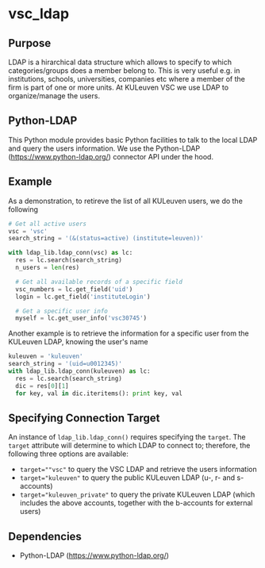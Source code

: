 # vsc_ldap

## Purpose
LDAP is a hirarchical data structure which allows to specify to which categories/groups does a member belong to. This is very useful e.g. in institutions, schools, universities, companies etc where a member of the firm is part of one or more units. At KULeuven VSC we use LDAP to organize/manage the users.

## Python-LDAP
This Python module provides basic Python facilities to talk to the local LDAP and query the users information. We use the Python-LDAP (https://www.python-ldap.org/) connector API under the hood.

## Example
As a demonstration, to retireve the list of all KULeuven users, we do the following

```python
# Get all active users
vsc = 'vsc'
search_string = '(&(status=active) (institute=leuven))'

with ldap_lib.ldap_conn(vsc) as lc:
  res = lc.search(search_string)
  n_users = len(res)

  # Get all available records of a specific field
  vsc_numbers = lc.get_field('uid')
  login = lc.get_field('instituteLogin')

  # Get a specific user info
  myself = lc.get_user_info('vsc30745')
```

Another example is to retrieve the information for a specific user from the KULeuven LDAP, knowing the user's name

```python
kuleuven = 'kuleuven'
search_string = '(uid=u0012345)'
with ldap_lib.ldap_conn(kuleuven) as lc:
  res = lc.search(search_string)
  dic = res[0][1]
  for key, val in dic.iteritems(): print key, val
```

## Specifying Connection Target
An instance of `ldap_lib.ldap_conn()` requires specifying the `target`. The `target` attribute will determine to which LDAP to connect to; therefore, the following three options are available:
+ `target=""vsc"` to query the VSC LDAP and retrieve the users information
+ `target="kuleuven"` to query the public KULeuven LDAP (u-, r- and s-accounts)
+ `target="kuleuven_private"` to query the private KULeuven LDAP (which includes the above accounts, together with the b-accounts for external users)
## Dependencies
+ Python-LDAP (https://www.python-ldap.org/)
